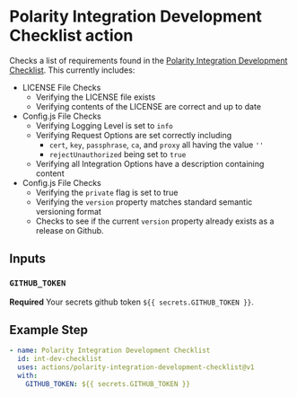 # Polarity Integration Development Checklist action

Checks a list of requirements found in the [Polarity Integration Development Checklist](https://polarity.atlassian.net/wiki/spaces/PROD/pages/126255145/Integration+Development+Checklist).  This currently includes:
- LICENSE File Checks 
  - Verifying the LICENSE file exists
  - Verifying contents of the LICENSE are correct and up to date
- Config.js File Checks 
  - Verifying Logging Level is set to `info`
  - Verifying Request Options are set correctly including
    - `cert`, `key`, `passphrase`, `ca`, and `proxy` all having the value `''`
    - `rejectUnauthorized` being set to `true`
  - Verifying all Integration Options have a description containing content
- Config.js File Checks 
  - Verifying the `private` flag is set to true
  - Verifying the `version` property matches standard semantic versioning format
  - Checks to see if the current `version` property already exists as a release on Github.
  

## Inputs

### `GITHUB_TOKEN`

**Required** Your secrets github token `${{ secrets.GITHUB_TOKEN }}`.


## Example Step

```yaml
- name: Polarity Integration Development Checklist
  id: int-dev-checklist
  uses: actions/polarity-integration-development-checklist@v1
  with:
    GITHUB_TOKEN: ${{ secrets.GITHUB_TOKEN }}
```
